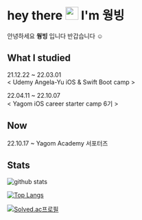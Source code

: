 
# hey there <img src="https://media.giphy.com/media/hvRJCLFzcasrR4ia7z/giphy.gif" width="30"> I'm 웡빙

안녕하세요 **웡빙** 입니다 반갑습니다 ☺️ 

## What I studied
21.12.22 ~ 22.03.01 <br>
< Udemy Angela-Yu iOS & Swift Boot camp >

22.04.11 ~ 22.10.07 <br>
< Yagom iOS career starter camp 6기 > 

## Now
22.10.17 ~ Yagom Academy 서포터즈

## Stats
![github stats](https://github-readme-stats.vercel.app/api?username=wongbingg&show_icons=true&theme=swift)




[![Top Langs](https://github-readme-stats.vercel.app/api/top-langs/?username=wongbingg&exclude_repo=Window&layout=compact)](https://github.com/wongbingg/github-readme-stats)



[![Solved.ac프로필](http://mazassumnida.wtf/api/v2/generate_badge?boj=lwb112)](https://solved.ac/lwb112)


